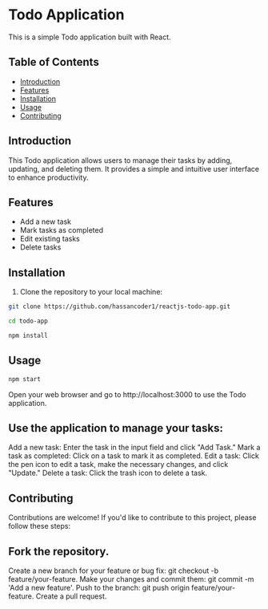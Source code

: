 # Todo Application

This is a simple Todo application built with React.

## Table of Contents

- [Introduction](#introduction)
- [Features](#features)
- [Installation](#installation)
- [Usage](#usage)
- [Contributing](#contributing)

## Introduction

This Todo application allows users to manage their tasks by adding, updating, and deleting them. It provides a simple and intuitive user interface to enhance productivity.

## Features

- Add a new task
- Mark tasks as completed
- Edit existing tasks
- Delete tasks

## Installation

1. Clone the repository to your local machine:

```bash
git clone https://github.com/hassancoder1/reactjs-todo-app.git

cd todo-app

npm install
```
## Usage
```bash
npm start
```
Open your web browser and go to http://localhost:3000 to use the Todo application.

## Use the application to manage your tasks:

Add a new task: Enter the task in the input field and click "Add Task."
Mark a task as completed: Click on a task to mark it as completed.
Edit a task: Click the pen icon to edit a task, make the necessary changes, and click "Update."
Delete a task: Click the trash icon to delete a task.

## Contributing
Contributions are welcome! If you'd like to contribute to this project, please follow these steps:

## Fork the repository.
Create a new branch for your feature or bug fix: git checkout -b feature/your-feature.
Make your changes and commit them: git commit -m 'Add a new feature'.
Push to the branch: git push origin feature/your-feature.
Create a pull request.
